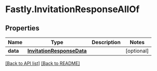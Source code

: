 # Fastly.InvitationResponseAllOf

## Properties

Name | Type | Description | Notes
------------ | ------------- | ------------- | -------------
**data** | [**InvitationResponseData**](InvitationResponseData.md) |  | [optional] 



[[Back to API list]](../../README.md#endpoints) [[Back to README]](../../README.md)
